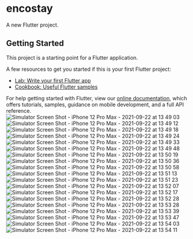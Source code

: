 # encostay

A new Flutter project.

## Getting Started

This project is a starting point for a Flutter application.

A few resources to get you started if this is your first Flutter project:

- [Lab: Write your first Flutter app](https://flutter.dev/docs/get-started/codelab)
- [Cookbook: Useful Flutter samples](https://flutter.dev/docs/cookbook)

For help getting started with Flutter, view our
[online documentation](https://flutter.dev/docs), which offers tutorials,
samples, guidance on mobile development, and a full API reference.
![Simulator Screen Shot - iPhone 12 Pro Max - 2021-09-22 at 13 49 03](https://user-images.githubusercontent.com/66191032/134351328-15bbb4e4-c867-454a-bd01-adfddcf30f9a.png)
![Simulator Screen Shot - iPhone 12 Pro Max - 2021-09-22 at 13 49 12](https://user-images.githubusercontent.com/66191032/134351389-3110f0c8-b828-433f-bd2f-a8c16881e058.png)
![Simulator Screen Shot - iPhone 12 Pro Max - 2021-09-22 at 13 49 18](https://user-images.githubusercontent.com/66191032/134351396-63233448-18cb-4224-a017-2c863f2975eb.png)
![Simulator Screen Shot - iPhone 12 Pro Max - 2021-09-22 at 13 49 24](https://user-images.githubusercontent.com/66191032/134351408-7a0e7d10-2bab-4f28-8a4c-97592a90f105.png)
![Simulator Screen Shot - iPhone 12 Pro Max - 2021-09-22 at 13 49 33](https://user-images.githubusercontent.com/66191032/134351430-3dfb05eb-08ac-4428-a5e6-a4cd4475b3d6.png)
![Simulator Screen Shot - iPhone 12 Pro Max - 2021-09-22 at 13 49 48](https://user-images.githubusercontent.com/66191032/134351435-5330c12e-6399-4fc1-a3a8-24b6a7dfcc35.png)
![Simulator Screen Shot - iPhone 12 Pro Max - 2021-09-22 at 13 50 19](https://user-images.githubusercontent.com/66191032/134351438-d8eb6549-7f4a-4780-8a62-b36197f170dd.png)
![Simulator Screen Shot - iPhone 12 Pro Max - 2021-09-22 at 13 50 36](https://user-images.githubusercontent.com/66191032/134351445-36ceeacb-10ab-4837-9420-d91f4ac0d6a3.png)
![Simulator Screen Shot - iPhone 12 Pro Max - 2021-09-22 at 13 50 58](https://user-images.githubusercontent.com/66191032/134351450-238e695d-e3a3-48ec-892a-cf739a896a5b.png)
![Simulator Screen Shot - iPhone 12 Pro Max - 2021-09-22 at 13 51 13](https://user-images.githubusercontent.com/66191032/134351458-ef9d40bc-abd7-4e22-a870-862f57f5d1e2.png)
![Simulator Screen Shot - iPhone 12 Pro Max - 2021-09-22 at 13 51 23](https://user-images.githubusercontent.com/66191032/134351474-4fb7faaa-669e-4e13-bc96-bc9219b9ea84.png)
![Simulator Screen Shot - iPhone 12 Pro Max - 2021-09-22 at 13 52 07](https://user-images.githubusercontent.com/66191032/134351480-2867ca61-f305-4c29-90ab-615f48b436c6.png)
![Simulator Screen Shot - iPhone 12 Pro Max - 2021-09-22 at 13 52 17](https://user-images.githubusercontent.com/66191032/134351490-f1d41498-883f-47d5-83d7-001e8abe88a3.png)
![Simulator Screen Shot - iPhone 12 Pro Max - 2021-09-22 at 13 52 28](https://user-images.githubusercontent.com/66191032/134351493-c571baaf-8161-4820-b284-dc760575ec8a.png)
![Simulator Screen Shot - iPhone 12 Pro Max - 2021-09-22 at 13 53 28](https://user-images.githubusercontent.com/66191032/134351497-7af170a5-0a3b-4ccb-8b7b-7dc6d5fd9ca7.png)
![Simulator Screen Shot - iPhone 12 Pro Max - 2021-09-22 at 13 53 39](https://user-images.githubusercontent.com/66191032/134351502-267ac267-f96c-43eb-8e68-22d09e3869b5.png)
![Simulator Screen Shot - iPhone 12 Pro Max - 2021-09-22 at 13 53 47](https://user-images.githubusercontent.com/66191032/134351505-8a632834-786e-4e0a-98a8-b5de93c24384.png)
![Simulator Screen Shot - iPhone 12 Pro Max - 2021-09-22 at 13 54 03](https://user-images.githubusercontent.com/66191032/134351511-3f6a5270-e6d5-4447-b3d9-51dd9f12b312.png)
![Simulator Screen Shot - iPhone 12 Pro Max - 2021-09-22 at 13 54 11](https://user-images.githubusercontent.com/66191032/134351519-222150e2-0a62-4a7b-b603-910aea9c6020.png)
